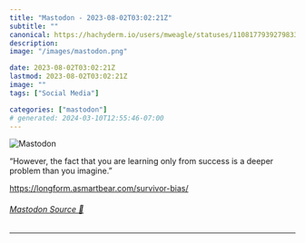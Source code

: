 ```yaml
---
title: "Mastodon - 2023-08-02T03:02:21Z"
subtitle: ""
canonical: https://hachyderm.io/users/mweagle/statuses/110817793927983326
description:
image: "/images/mastodon.png"

date: 2023-08-02T03:02:21Z
lastmod: 2023-08-02T03:02:21Z
image: ""
tags: ["Social Media"]

categories: ["mastodon"]
# generated: 2024-03-10T12:55:46-07:00
---
```

![Mastodon](/images/mastodon.png)

<p>“However, the fact that you are learning only from success is a deeper problem than you imagine.”</p><p><a href="https://longform.asmartbear.com/survivor-bias/" target="_blank" rel="nofollow noopener noreferrer" translate="no"><span class="invisible">https://</span><span class="ellipsis">longform.asmartbear.com/surviv</span><span class="invisible">or-bias/</span></a></p>


###### [Mastodon Source 🐘](https://hachyderm.io/@mweagle/110817793927983326)

___
